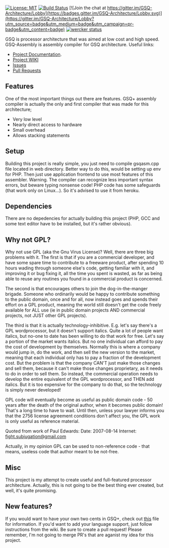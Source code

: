 
[![License: MIT](https://img.shields.io/badge/License-MIT-yellow.svg)](https://opensource.org/licenses/MIT)
[![Build Status](https://travis-ci.org/kspalaiologos/GSQ-Assembly.svg?branch=master)](https://travis-ci.org/kspalaiologos/GSQ-Assembly)
[![Join the chat at https://gitter.im/GSQ-Architecture/Lobby](https://badges.gitter.im/GSQ-Architecture/Lobby.svg)](https://gitter.im/GSQ-Architecture/Lobby?utm_source=badge&utm_medium=badge&utm_campaign=pr-badge&utm_content=badge)
[![wercker status](https://app.wercker.com/status/d1c87e9394ae3df09c203ccec52d6436/m/master "wercker status")](https://app.wercker.com/project/byKey/d1c87e9394ae3df09c203ccec52d6436)

GSQ is processor architecture that was aimed at low cost and high speed. GSQ-Assembly is assembly compiler for GSQ architecture. Useful links:
 * [Project Documentation](https://kamilaszewczyk.github.io/GSQ-Assembly/).
 * [Project WIKI](https://github.com/kspalaiologos/GSQ-Assembly/wiki)
 * [Issues](https://github.com/kspalaiologos/GSQ-Assembly/issues)
 * [Pull Requests](https://github.com/kspalaiologos/GSQ-Assembly/pulls)

## Features

One of the most important things out there are features. GSQ+ assembly compiler is actually the only and first compiler that was made for this architecture;

* Very low level
* Nearly direct access to hardware
* Small overhead
* Allows stacking statements

## Setup

Building this project is really simple, you just need to compile gsqasm.cpp file located in web directory. Better way to do this, would be setting up env for PHP. Then just use application frontend to use most features of this assembler.
Warning. The compiler can recognize less important syntax errors, but beware typing nonsense code! PHP code has some safeguards (that work only on Linux...). So it's advised to use it from heroku.

## Dependencies

There are no depedencies for actually building this project (PHP, GCC and some text editor have to be installed, but it's rather obvious).

## Why not GPL?

Why not use GPL (aka the Gnu Virus License)?  Well, there are three
big problems with it.  The first is that if you are a commercial
developer, and have some spare time to contribute to a freeware
product, after spending 10 hours wading through someone else's code,
getting familiar with it, and improving it or bug fixing it, all the
time you spent is wasted, as far as being able to reuse any routines
you found in a commercial product is concerned.  

The second is that encourages others to join the dog-in-the-manger 
brigade.  Someone who ordinarily would be happy to contribute something
to the public domain, once and for all, now instead goes and spends their 
effort on a GPL product, meaning the world still doesn't get the code 
freely available for ALL use (ie in public domain projects AND commercial 
projects, not JUST other GPL projects).

The third is that it is actually technology-inhibitive.  E.g. let's
say there's a GPL wordprocessor, but it doesn't support italics.
Quite a lot of people want italics, but no-one to date has been 
willing to do that work for free.  Let's say a portion of the market
wants italics.  But no one individual can afford to pay the cost of
development by themselves.  Normally this is where a company would
jump in, do the work, and then sell the new version to the market,
meaning that each individual only has to pay a fraction of the
development cost.  But the problem is that the company CAN'T just
make those changes and sell them, because it can't make those
changes proprietary, as it needs to do in order to sell them.  So
instead, the commercial operation needs to develop the entire
equivalent of the GPL wordprocessor, and THEN add italics.  But it
is too expensive for the company to do that, so the technology is
simply never developed!

GPL code will eventually become as useful as public domain code - 50 
years after the death of the original author, when it becomes public 
domain!  That's a long time to have to wait.  Until then, unless your
lawyer informs you that the 2756 license agreement conditions don't 
affect you, the GPL work is only useful as reference material.

Quoted from work of Paul Edwards:
Date:     2007-08-14
Internet: fight.subjugation@gmail.com

Actually, in my opinion GPL can be used to non-reference code - that
means, useless code that author meant to be not-free.

## Misc

This project is my attempt to create useful and full-featured processor architecture.
Actually, this is not going to be the best thing ever created, but well, it's quite promising.

## New features?

If you would want to have your own two cents in GSQ+, check out [this](https://github.com/kspalaiologos/GSQ-Assembly/blob/master/CONTRIBUTING.md) file for information.
If you'd want to add your language support, just follow instructions from the wiki. Be sure
to create a pull request! Please remember, I'm not going to merge PR's that are aganist my idea for this project.
